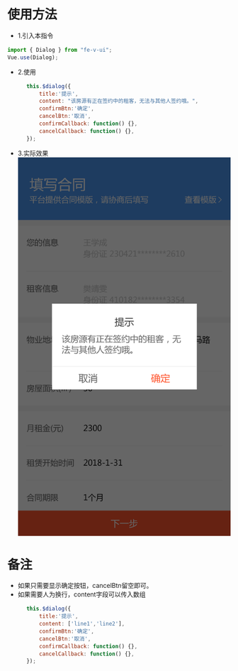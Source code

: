 # 使用方法
* 1.引入本指令

```javascript
import { Dialog } from "fe-v-ui";
Vue.use(Dialog);
```
* 2.使用

```javascript
      this.$dialog({
          title:'提示',
          content: "该房源有正在签约中的租客，无法与其他人签约哦。",
          confirmBtn:'确定',
          cancelBtn:'取消',
          confirmCallback: function() {},
          cancelCallback: function() {},
      });
```
* 3.实际效果
![示例图片](readme-img/dialog-case.png)

# 备注
* 如果只需要显示确定按钮，cancelBtn留空即可。
* 如果需要人为换行，content字段可以传入数组
```javascript
      this.$dialog({
          title:'提示',
          content: ['line1','line2'],
          confirmBtn:'确定',
          cancelBtn:'取消',
          confirmCallback: function() {},
          cancelCallback: function() {},
      });
```